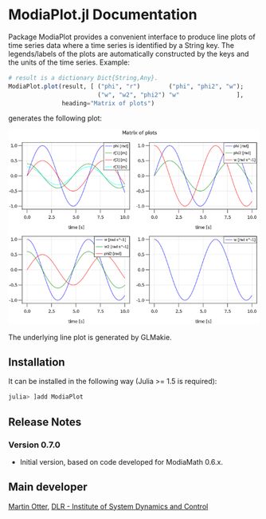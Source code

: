 # ModiaPlot.jl Documentation

Package ModiaPlot provides a convenient interface to produce
line plots of time series data where a time series is identified by a String key.
The legends/labels of the plots are automatically constructed by the
keys and the units of the time series. Example:

```julia
# result is a dictionary Dict{String,Any}.
ModiaPlot.plot(result, [ ("phi", "r")        ("phi", "phi2", "w");
                         ("w", "w2", "phi2") "w"                ],
               heading="Matrix of plots")
```

generates the following plot:

![Matrix-of-Plots](../resources/images/matrix-of-plots.png)

The underlying line plot is generated by GLMakie.



## Installation

It can be installed in the following way
(Julia >= 1.5 is required):

```julia
julia> ]add ModiaPlot
```

## Release Notes

### Version 0.7.0

- Initial version, based on code developed for ModiaMath 0.6.x.


## Main developer

[Martin Otter](https://rmc.dlr.de/sr/en/staff/martin.otter/),
[DLR - Institute of System Dynamics and Control](https://www.dlr.de/sr/en)

